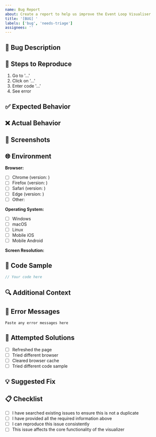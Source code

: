 ```yaml
---
name: Bug Report
about: Create a report to help us improve the Event Loop Visualiser
title: '[BUG] '
labels: ['bug', 'needs-triage']
assignees: ''
---
```


## 🐛 Bug Description

<!-- A clear and concise description of what the bug is -->

## 🔄 Steps to Reproduce

1. Go to '...'
2. Click on '...'
3. Enter code '...'
4. See error

## ✅ Expected Behavior

<!-- A clear and concise description of what you expected to happen -->

## ❌ Actual Behavior

<!-- A clear and concise description of what actually happened -->

## 📸 Screenshots

<!-- If applicable, add screenshots to help explain your problem -->

## 🌐 Environment

**Browser:**

-   [ ] Chrome (version: )
-   [ ] Firefox (version: )
-   [ ] Safari (version: )
-   [ ] Edge (version: )
-   [ ] Other:

**Operating System:**

-   [ ] Windows
-   [ ] macOS
-   [ ] Linux
-   [ ] Mobile iOS
-   [ ] Mobile Android

**Screen Resolution:**

<!-- e.g., 1920x1080, mobile viewport, etc. -->

## 📝 Code Sample

<!-- If applicable, provide the JavaScript code that was being visualized when the bug occurred -->

```javascript
// Your code here
```

## 🔍 Additional Context

<!-- Add any other context about the problem here -->

## 🚨 Error Messages

<!-- Include any error messages from the browser console -->

```
Paste any error messages here
```

## 🧪 Attempted Solutions

<!-- What have you tried to fix this issue? -->

-   [ ] Refreshed the page
-   [ ] Tried different browser
-   [ ] Cleared browser cache
-   [ ] Tried different code sample

## 💡 Suggested Fix

<!-- If you have an idea of how to fix this, please share -->

## 📋 Checklist

-   [ ] I have searched existing issues to ensure this is not a duplicate
-   [ ] I have provided all the required information above
-   [ ] I can reproduce this issue consistently
-   [ ] This issue affects the core functionality of the visualizer
